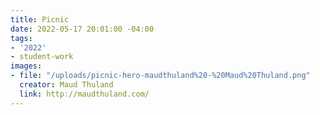 ```yaml
---
title: Picnic
date: 2022-05-17 20:01:00 -04:00
tags:
- '2022'
- student-work
images:
- file: "/uploads/picnic-hero-maudthuland%20-%20Maud%20Thuland.png"
  creator: Maud Thuland
  link: http://maudthuland.com/
---
```


